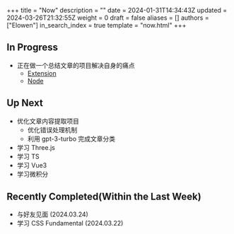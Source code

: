 +++
title = "Now"
description = ""
date = 2024-01-31T14:34:43Z
updated = 2024-03-26T21:32:55Z
weight = 0
draft = false
aliases = []
authors = ["Elowen"]
in_search_index = true
template = "now.html"
+++

## In Progress

- 正在做一个总结文章的项目解决自身的痛点
  - [Extension](https://github.com/LYingYuan/article-summary-extension)
  - [Node](https://github.com/LYingYuan/article-summary)

## Up Next

- 优化文章内容提取项目
  - 优化错误处理机制
  - 利用 gpt-3-turbo 完成文章分类
- 学习 Three.js
- 学习 TS
- 学习 Vue3
- 学习微积分

## Recently Completed(Within the Last Week)

- 与好友见面 (2024.03.24)
- 学习 CSS Fundamental (2024.03.22)
